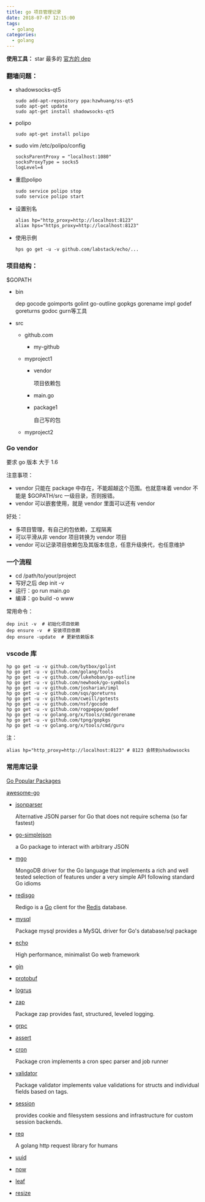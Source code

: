 ```yaml
---
title: go 项目管理记录
date: 2018-07-07 12:15:00
tags:
  - golang
categories:
  - golang
---
```


**使用工具：** star 最多的 [官方的 dep](https://github.com/golang/dep)

### 翻墙问题：

+ shadowsocks-qt5

  ```
  sudo add-apt-repository ppa:hzwhuang/ss-qt5
  sudo apt-get update
  sudo apt-get install shadowsocks-qt5
  ```

+ polipo

  ```
  sudo apt-get install polipo
  ```

+ sudo vim /etc/polipo/config

  ```
  socksParentProxy = "localhost:1080"
  socksProxyType = socks5
  logLevel=4
  ```

+ 重启polipo

  ```
  sudo service polipo stop
  sudo service polipo start
  ```

+ 设置别名

  ```
  alias hp="http_proxy=http://localhost:8123"
  aliax hps="https_proxy=http://localhost:8123"
  ```

+ 使用示例

  ```
  hps go get -u -v github.com/labstack/echo/...
  ```

### 项目结构：

$GOPATH

+ bin

  dep gocode goimports golint go-outline gopkgs gorename impl godef goreturns godoc gurn等工具

+ src

  + github.com
      + my-github

  + myproject1

      + vendor

        项目依赖包

      + main.go

      + package1

        自己写的包

  + myproject2

### Go vendor

要求 go 版本 大于 1.6

注意事项：

+ vendor 只能在 package 中存在，不能超越这个范围。也就意味着 vendor 不能是 $GOPATH/src 一级目录，否则报错。
+ vendor 可以嵌套使用，就是 vendor 里面可以还有 vendor

好处：

+ 多项目管理，有自己的包依赖，工程隔离
+ 可以平滑从非 vendor 项目转换为 vendor 项目
+ vendor 可以记录项目依赖包及其版本信息，任意升级换代，也任意维护

### 一个流程

+ cd /path/to/your/project
+ 写好之后 dep init -v
+ 运行：go run main.go
+ 编译：go build -o www

常用命令：

```
dep init -v  # 初始化项目依赖
dep ensure -v  # 安装项目依赖
dep ensure -update  # 更新依赖版本
```

### vscode 库

```
hp go get -u -v github.com/bytbox/golint
hp go get -u -v github.com/golang/tools
hp go get -u -v github.com/lukehoban/go-outline
hp go get -u -v github.com/newhook/go-symbols
hp go get -u -v github.com/josharian/impl
hp go get -u -v github.com/sqs/goreturns
hp go get -u -v github.com/cweill/gotests
hp go get -u -v github.com/nsf/gocode
hp go get -u -v github.com/rogpeppe/godef
hp go get -u -v golang.org/x/tools/cmd/gorename
hp go get -u -v github.com/tpng/gopkgs
hp go get -u -v golang.org/x/tools/cmd/guru
```

注：

```
alias hp="http_proxy=http://localhost:8123" # 8123 会转到shadowsocks
```



### 常用库记录

[Go Popular Packages](https://godoc.org/)

[awesome-go](https://github.com/avelino/awesome-go)

+ [jsonparser](https://github.com/buger/jsonparser#benchmarks)

  Alternative JSON parser for Go that does not require schema (so far fastest)

+ [go-simplejson](https://github.com/bitly/go-simplejson)

  a Go package to interact with arbitrary JSON

+ [mgo](https://godoc.org/gopkg.in/mgo.v2)

  MongoDB driver for the Go language that implements a rich and well tested selection of features under a very simple API following standard Go idioms

+ [redisgo](https://godoc.org/github.com/gomodule/redigo/redis)

  Redigo is a [Go](http://golang.org/) client for the [Redis](http://redis.io/) database.

+ [mysql](https://godoc.org/github.com/go-sql-driver/mysql)

  Package mysql provides a MySQL driver for Go's database/sql package

+ [echo](https://echo.labstack.com/guide)

  High performance, minimalist Go web framework

+ [gin](https://gin-gonic.github.io/gin/)

+ [protobuf](https://godoc.org/github.com/golang/protobuf/proto)

+ [logrus](https://godoc.org/github.com/sirupsen/logrus)

+ [zap](https://godoc.org/go.uber.org/zap)

  Package zap provides fast, structured, leveled logging.

+ [grpc](https://godoc.org/google.golang.org/grpc)

+ [assert](https://godoc.org/github.com/stretchr/testify/assert)

+ [cron](https://godoc.org/github.com/robfig/cron)

  Package cron implements a cron spec parser and job runner

+ [validator](https://godoc.org/gopkg.in/go-playground/validator.v9)

  Package validator implements value validations for structs and individual fields based on tags.

+ [session](https://github.com/gorilla/sessions)

  provides cookie and filesystem sessions and infrastructure for custom session backends.

+ [req](https://github.com/imroc/req)

  A golang http request library for humans

+ [uuid](https://godoc.org/github.com/satori/go.uuid)

+ [now](https://github.com/jinzhu/now)

+ [leaf](https://godoc.org/github.com/name5566/leaf)

+ [resize](https://github.com/nfnt/resize)

